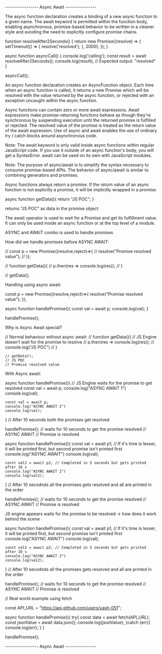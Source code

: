----------------- Async Await ---------------- 


The async function declaration creates a binding of a new async function to a given name. The await keyword is permitted within the function body, enabling asynchronous, promise-based behavior to be written in a cleaner style and avoiding the need to explicitly configure promise chains.

function resolveAfter2Seconds() {
  return new Promise((resolve) => {
    setTimeout(() => {
      resolve('resolved');
    }, 2000);
  });
}

async function asyncCall() {
  console.log('calling');
  const result = await resolveAfter2Seconds();
  console.log(result);
  // Expected output: "resolved"
}

asyncCall();

An async function declaration creates an AsyncFunction object. Each time when an async function is called, it returns a new Promise which will be resolved with the value returned by the async function, or rejected with an exception uncaught within the async function.

Async functions can contain zero or more await expressions. Await expressions make promise-returning functions behave as though they're synchronous by suspending execution until the returned promise is fulfilled or rejected. The resolved value of the promise is treated as the return value of the await expression. Use of async and await enables the use of ordinary try / catch blocks around asynchronous code.


Note: The await keyword is only valid inside async functions within regular JavaScript code. If you use it outside of an async function's body, you will get a SyntaxError. await can be used on its own with JavaScript modules.

Note: The purpose of async/await is to simplify the syntax necessary to consume promise-based APIs. The behavior of async/await is similar to combining generators and promises.

Async functions always return a promise. If the return value of an async function is not explicitly a promise, it will be implicitly wrapped in a promise.

async function getData(){
    return "JS POC";
}

returns "JS POC" as data in the promise object


The await operator is used to wait for a Promise and get its fulfillment value. It can only be used inside an async function or at the top level of a module.

ASYNC and AWAIT combo is used to handle promises

How did we handle promises before ASYNC AWAIT:

// const p = new Promise((resolve,reject)=>{
//     resolve("Promise resolved value");
// });

// function getData(){
//     p.then(res => console.log(res));
// }

// getData();


Handling using async await:

const p = new Promise((resolve,reject)=>{
    resolve("Promise resolved value");
});


async function handlePromise(){
    const val = await p;
    console.log(val);
}

handlePromise();

  
Why is Async Await special?

// Normal behaviour without async await:
    // function getData(){
    // JS Engine doesn't wait for the promise to resolve
    //     p.then(res => console.log(res));
    //     console.log("JS POC")
    // }

    // getData();
    // JS POC
    // Promise resolved value


With Async await:

async function handlePromise(){
  // JS Engine waits for the promise to get resolved
    const val = await p;
    console.log("ASYNC AWAIT 1")
    console.log(val);
    
    const val = await p;
    console.log("ASYNC AWAIT 2")
    console.log(val);
    
}
// After 10 seconds both the promises get resolved


handlePromise();
// waits for 10 seconds to get the promise resolved 
// ASYNC AWAIT
// Promise is resolved


async function handlePromise(){
    const val = await p1; // If it's time is lesser, it will be printed first, but second promise isn't printed first
    console.log("ASYNC AWAIT")
    console.log(val);
    
    const val2 = await p2; // Completed in 5 seconds but gets printed after 10 s
    console.log("ASYNC AWAIT 2")
    console.log(val2);
    
}
// After 10 secodnds all the promises gets resolved and all are printed in the order



handlePromise();
// waits for 10 seconds to get the promise resolved 
// ASYNC AWAIT
// Promise is resolved


JS engine appears waits for the promise to be resolved -> how does it work behind the scene


async function handlePromise(){
    const val = await p1; // If it's time is lesser, it will be printed first, but second promise isn't printed first
    console.log("ASYNC AWAIT")
    console.log(val);
    
    const val2 = await p2; // Completed in 5 seconds but gets printed after 10 s
    console.log("ASYNC AWAIT 2")
    console.log(val2);
    
}
// After 10 secodnds all the promises gets resolved and all are printed in the order



handlePromise();
// waits for 10 seconds to get the promise resolved 
// ASYNC AWAIT
// Promise is resolved


// Real world example using fetch

const API_URL = "https://api.github.com/users/yash-051";

async function handlePromise(){
    try{
        const data = await fetch(API_URL);
        const jsonValue = await data.json();
        console.log(jsonValue);
    }catch (err){
        console.log(err);
    }
}

handlePromise();

----------------- Async Await ----------------